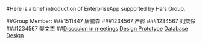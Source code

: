 #Here is a brief introduction of EnterpriseApp supported by Ha's Group.

  ##Group Member:
    ###1511447 唐鹏森
    ###1234567 严骅
    ###1234567 刘奕伶
    ###1234567 樊文杰
  ##[Disccuion in meetings](./page2.md) [Design Prototype](./page2.md) [Database Design](./page2.md)
